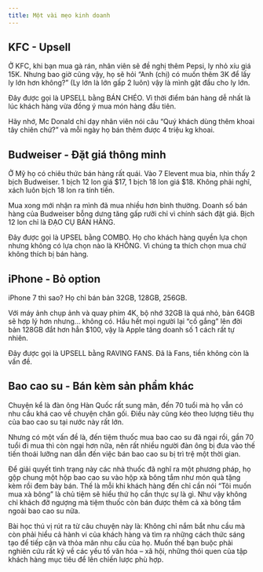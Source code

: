 ```yaml
---
title: Một vài mẹo kinh doanh
---
```


## KFC - Upsell

Ở KFC, khi bạn mua gà rán, nhân viên sẽ đề nghị thêm Pepsi, ly nhỏ xíu giá 15K. Nhưng bao giờ cũng vậy, họ sẽ hỏi “Anh (chị) có muốn thêm 3K để lấy ly lớn hơn không?” (Ly lớn là lớn gấp 2 luôn) vậy là mình gật đầu cho ly lớn.

Đây được gọi là UPSELL bằng BÁN CHÉO. Vì thời điểm bán hàng dễ nhất là lúc khách hàng vừa đồng ý mua món hàng đầu tiên.

Hãy nhớ, Mc Donald chỉ dạy nhân viên nói câu “Quý khách dùng thêm khoai tây chiên chứ?” và mỗi ngày họ bán thêm được 4 triệu kg khoai.

## Budweiser - Đặt giá thông minh

Ở Mỹ họ có chiêu thức bán hàng rất quái. Vào 7 Elevent mua bia, nhìn thấy 2 bịch Budweiser. 1 bịch 12 lon giá $17, 1 bịch 18 lon giá $18. Không phải nghĩ, xách luôn bịch 18 lon ra tính tiền.

Mua xong mới nhận ra mình đã mua nhiều hơn bình thường. Doanh số bán hàng của Budweiser bỗng dưng tăng gấp rưỡi chỉ vì chính sách đặt giá. Bịch 12 lon chỉ là ĐẠO CỤ BÁN HÀNG.

Đây được gọi là UPSEL bằng COMBO. Họ cho khách hàng quyền lựa chọn nhưng không có lựa chọn nào là KHÔNG.
Vì chúng ta thích chọn mua chứ không thích bị bán hàng.

## iPhone - Bỏ option

iPhone 7 thì sao? Họ chỉ bán bản 32GB, 128GB, 256GB.

Với máy ảnh chụp ảnh và quay phim 4K, bộ nhớ 32GB là quá nhỏ, bản 64GB sẽ hợp lý hơn nhưng… không có. Hầu hết mọi người lại “cố gắng” lên đời bản 128GB đắt hơn hẳn $100, vậy là Apple tăng doanh số 1 cách rất tự nhiên.

Đây được gọi là UPSELL bằng RAVING FANS. Đã là Fans, tiền không còn là vấn đề.

## Bao cao su - Bán kèm sản phẩm khác

Chuyện kể là đàn ông Hàn Quốc rất sung mãn, đến 70 tuổi mà họ vẫn có nhu cầu khá cao về chuyện chăn gối. Điều này cũng kéo theo lượng tiêu thụ của bao cao su tại nước này rất lớn.

Nhưng có một vấn đề là, đến tiệm thuốc mua bao cao su đã ngại rồi, gần 70 tuổi đi mua thì còn ngại hơn nữa, nên rất nhiều người đàn ông bị đưa vào thế tiến thoái lưỡng nan dẫn đến việc bán bao cao su bị trì trệ một thời gian.

Để giải quyết tình trạng này các nhà thuốc đã nghĩ ra một phương pháp, họ gộp chung một hộp bao cao su vào hộp xà bông tắm như món quà tặng kèm rồi đem bày bán. Thế là mỗi khi khách hàng đến chỉ cần nói “Tôi muốn mua xà bông” là chủ tiệm sẽ hiểu thứ họ cần thực sự là gì. Như vậy không chỉ khách đỡ ngượng mà tiệm thuốc còn bán được thêm cả xà bông tắm ngoài bao cao su nữa.

Bài học thú vị rút ra từ câu chuyện này là: Không chỉ nắm bắt nhu cầu mà còn phải hiểu cả hành vi của khách hàng và tìm ra những cách thức sáng tạo để tiếp cận và thỏa mãn nhu cầu của họ. Muốn thế bạn buộc phải nghiên cứu rất kỹ về các yếu tố văn hóa – xã hội, những thói quen của tập khách hàng mục tiêu để lên chiến lược phù hợp.